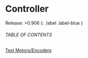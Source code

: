 
# Controller

Release: >0.906
{: .label .label-blue }

###### TABLE OF CONTENTS

[Test Motors/Encoders](Actions/DiagnosticsMaintenance/testMotorsEncoders.md)  

  




